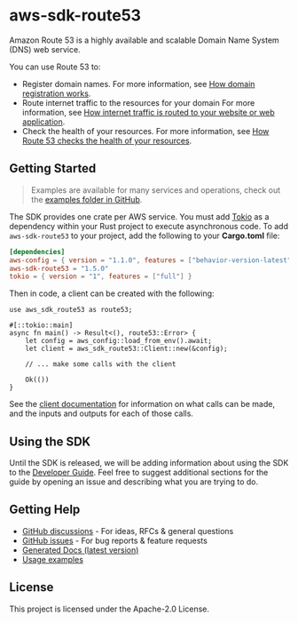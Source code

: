 # aws-sdk-route53

Amazon Route 53 is a highly available and scalable Domain Name System (DNS) web service.

You can use Route 53 to:
  - Register domain names. For more information, see [How domain registration works](https://docs.aws.amazon.com/Route53/latest/DeveloperGuide/welcome-domain-registration.html).
  - Route internet traffic to the resources for your domain For more information, see [How internet traffic is routed to your website or web application](https://docs.aws.amazon.com/Route53/latest/DeveloperGuide/welcome-dns-service.html).
  - Check the health of your resources. For more information, see [How Route 53 checks the health of your resources](https://docs.aws.amazon.com/Route53/latest/DeveloperGuide/welcome-health-checks.html).

## Getting Started

> Examples are available for many services and operations, check out the
> [examples folder in GitHub](https://github.com/awslabs/aws-sdk-rust/tree/main/examples).

The SDK provides one crate per AWS service. You must add [Tokio](https://crates.io/crates/tokio)
as a dependency within your Rust project to execute asynchronous code. To add `aws-sdk-route53` to
your project, add the following to your **Cargo.toml** file:

```toml
[dependencies]
aws-config = { version = "1.1.0", features = ["behavior-version-latest"] }
aws-sdk-route53 = "1.5.0"
tokio = { version = "1", features = ["full"] }
```

Then in code, a client can be created with the following:

```rust,no_run
use aws_sdk_route53 as route53;

#[::tokio::main]
async fn main() -> Result<(), route53::Error> {
    let config = aws_config::load_from_env().await;
    let client = aws_sdk_route53::Client::new(&config);

    // ... make some calls with the client

    Ok(())
}
```

See the [client documentation](https://docs.rs/aws-sdk-route53/latest/aws_sdk_route53/client/struct.Client.html)
for information on what calls can be made, and the inputs and outputs for each of those calls.

## Using the SDK

Until the SDK is released, we will be adding information about using the SDK to the
[Developer Guide](https://docs.aws.amazon.com/sdk-for-rust/latest/dg/welcome.html). Feel free to suggest
additional sections for the guide by opening an issue and describing what you are trying to do.

## Getting Help

* [GitHub discussions](https://github.com/awslabs/aws-sdk-rust/discussions) - For ideas, RFCs & general questions
* [GitHub issues](https://github.com/awslabs/aws-sdk-rust/issues/new/choose) - For bug reports & feature requests
* [Generated Docs (latest version)](https://awslabs.github.io/aws-sdk-rust/)
* [Usage examples](https://github.com/awslabs/aws-sdk-rust/tree/main/examples)

## License

This project is licensed under the Apache-2.0 License.


